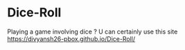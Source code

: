 # Dice-Roll
Playing a game involving dice ? U can certainly use this site https://divyansh26-pbox.github.io/Dice-Roll/
